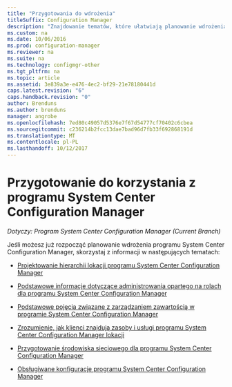 ```yaml
---
title: "Przygotowania do wdrożenia"
titleSuffix: Configuration Manager
description: "Znajdowanie tematów, które ułatwiają planowanie wdrożenia programu System Center Configuration Manager."
ms.custom: na
ms.date: 10/06/2016
ms.prod: configuration-manager
ms.reviewer: na
ms.suite: na
ms.technology: configmgr-other
ms.tgt_pltfrm: na
ms.topic: article
ms.assetid: 3e839a3e-e476-4ec2-bf29-21e78180441d
caps.latest.revision: "6"
caps.handback.revision: "0"
author: Brenduns
ms.author: brenduns
manager: angrobe
ms.openlocfilehash: 7ed80c49057d5376e7f67d54777cf70402c6cbea
ms.sourcegitcommit: c236214b2fcc13dae7bad96d7fb33f692868191d
ms.translationtype: MT
ms.contentlocale: pl-PL
ms.lasthandoff: 10/12/2017
---
```

# <a name="get-ready-for-system-center-configuration-manager"></a>Przygotowanie do korzystania z programu System Center Configuration Manager

*Dotyczy: Program System Center Configuration Manager (Current Branch)*

Jeśli możesz już rozpocząć planowanie wdrożenia programu System Center Configuration Manager, skorzystaj z informacji w następujących tematach:  


  -   [Projektowanie hierarchii lokacji programu System Center Configuration Manager](../../core/plan-design/hierarchy/design-a-hierarchy-of-sites.md)  

  -   [Podstawowe informacje dotyczące administrowania opartego na rolach dla programu System Center Configuration Manager](../../core/understand/fundamentals-of-role-based-administration.md)  

  -   [Podstawowe pojęcia związane z zarządzaniem zawartością w programie System Center Configuration Manager](../../core/plan-design/hierarchy/fundamental-concepts-for-content-management.md)  

  -   [Zrozumienie, jak klienci znajdują zasoby i usługi programu System Center Configuration Manager lokacji](../../core/plan-design/hierarchy/understand-how-clients-find-site-resources-and-services.md)  

-   [Przygotowanie środowiska sieciowego dla programu System Center Configuration Manager](/sccm/core/plan-design/network/configure-firewalls-ports-domains)  

-   [Obsługiwane konfiguracje programu System Center Configuration Manager](../../core/plan-design/configs/supported-configurations.md)  
